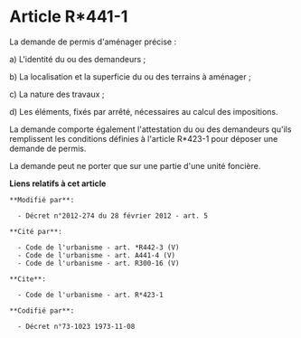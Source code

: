 # Article R*441-1

La demande de permis d'aménager précise : 

a) L'identité du ou des demandeurs ; 

b) La localisation et la superficie du ou des terrains à aménager ; 

c) La nature des travaux ; 

d) Les éléments, fixés par arrêté, nécessaires au calcul des impositions. 

La demande comporte également l'attestation du ou des demandeurs qu'ils remplissent les conditions définies à l'article
R*423-1 pour déposer une demande de permis. 

La demande peut ne porter que sur une partie d'une unité foncière.

**Liens relatifs à cet article**

	**Modifié par**:

	  - Décret n°2012-274 du 28 février 2012 - art. 5

	**Cité par**:

	  - Code de l'urbanisme - art. *R442-3 (V)
	  - Code de l'urbanisme - art. A441-4 (V)
	  - Code de l'urbanisme - art. R300-16 (V)

	**Cite**:

	  - Code de l'urbanisme - art. R*423-1

	**Codifié par**:

	  - Décret n°73-1023 1973-11-08
